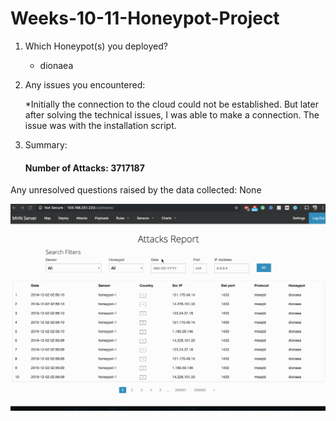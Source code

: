 # Weeks-10-11-Honeypot-Project

1. Which Honeypot(s) you deployed?
    * dionaea
   
2. Any issues you encountered:
    
    *Initially the connection to the cloud could not be established. But later after solving the technical issues, I was able to make a connection. The issue was with the installation script.
    
    
3. Summary:

    #### Number of Attacks: 3717187
   
Any unresolved questions raised by the data collected: None

![](https://github.com/snjgrg/Weeks-10-11-Honeypot-Project/blob/master/HoneyPot.gif)
